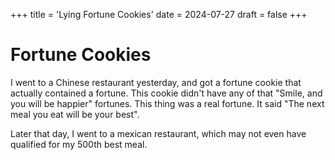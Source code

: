 +++
title = 'Lying Fortune Cookies'
date = 2024-07-27
draft = false
+++

# Fortune Cookies

I went to a Chinese restaurant yesterday, and got a fortune cookie that actually contained a fortune. This cookie didn't have any of that "Smile, and you will be happier" fortunes. This thing was a real fortune. It said "The next meal you eat will be your best".

Later that day, I went to a mexican restaurant, which may not even have qualified for my 500th best meal.